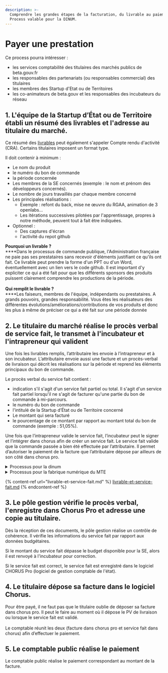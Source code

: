 ```yaml
---
description: >-
  Comprendre les grandes étapes de la facturation, du livrable au paiement.
  Process valable pour la DINUM.
---
```


# Payer une prestation

Ce process pourra intéresser :

* les services comptabilité des titulaires des marchés publics de beta.gouv.fr
* les responsables des partenariats (ou responsables commercial) des titulaires
* les membres des Startup d'Etat ou de Territoires
* les co-animateurs de beta.gouv et les responsables des incubateurs du réseau

## 1. L'équipe de la Startup d’État ou de Territoire établi un résumé des livrables et l'adresse au titulaire du marché. <a href="#1-lequipe-de-la-startup-detat-ou-de-territoire-etabli-un-resume-des-livrables-et-ladresse-au-titulai" id="1-lequipe-de-la-startup-detat-ou-de-territoire-etabli-un-resume-des-livrables-et-ladresse-au-titulai"></a>

Ce résumé des [livrables](https://docs.google.com/presentation/d/1ISbpC4rRyAS1K1Dr3Br8\_e7EgaWoDyEa96ZkctQfUyE/edit?usp=sharing) peut également s'appeler Compte rendu d'activité (CRA). Certains titulaires imposent un format type.

Il doit contenir à minimum :

* Le nom du produit
* le numéro du bon de commande
* la période concernée
* Les membres de la SE concernés (exemple : le nom et prénom des développeurs concernés).
* Le nombre de jours travaillés par chaque membre concerné
* Les principales réalisations :
  * Exemple : refont du back, mise ne œuvre du RGAA, animation de 3 openlabs...
  * Les itérations successives pilotées par l'apprentissage, propres à notre méthode, peuvent tout à fait être indiquées.
* Optionnel :
  * Des captures d'écran
  * l'activité du repot github

**Pourquoi un livrable ?** \
****Dans le processus de commande publique, l'Administration française ne paie pas ses prestataires sans recevoir d'éléments justifiant ce qu'ils ont fait. Ce livrable peut prendre la forme d'un PPT ou d'un Word, éventuellement avec un lien vers le code github. Il est important d'y expliciter ce qui a été fait pour que les différents sponsors des produits puissent clairement comprendre les productions de la période. \
\
**Qui remplit le livrable ?** \
****Les faiseurs, membres de l'équipe, indépendants ou prestataires. A grands pouvoirs, grandes responsabilité. Vous êtes les réalisateurs des différentes évolutions/améliorations/contributions de vos produits et donc les plus à même de préciser ce qui a été fait sur une période donnée

## 2. Le titulaire du marché réalise le procès verbal de service fait, le transmet à l'incubateur et l'intrapreneur qui valident <a href="#2-le-titulaire-du-marche-realise-le-proces-verbal-de-service-fait-et-lenvoi-a-compta-accompagne-du-l" id="2-le-titulaire-du-marche-realise-le-proces-verbal-de-service-fait-et-lenvoi-a-compta-accompagne-du-l"></a>

Une fois les livrables remplis, l’attributaire les envoie à l’intrapreneur et à son incubateur. L’attributaire envoie aussi une facture et un procès-verbal de livraison qui décrit les réalisations sur la période et reprend les éléments principaux du bon de commande.

Le procès verbal du service fait contient :

* indication s'il s'agit d'un service fait partiel ou total. Il s'agit d'un service fait partiel lorsqu'il ne s'agit de facturer qu'une partie du bon de commande à mi-parcours.
* le numéro du bon de commande
* l'intitulé de la Startup d’État ou de Territoire concerné
* Le montant qui sera facturé
* le pourcentage de ce montant par rapport au montant total du bon de commande (exemple : 51,05%).

Une fois que l’intrapreneur valide le service fait, l’incubateur peut le signer et l’intégrer dans chorus afin de créer un service fait. Le service fait valide que la commande passée a bien été effectuée par l’attributaire. Il permet d’autoriser le paiement de la facture que l’attributaire dépose par ailleurs de son côté dans chorus pro.

<details>

<summary>Processus pour la dinum</summary>

Ce [procès verbal](https://docs.google.com/document/d/1hyvfie7hoRApJJP3liJGELqSsftR\_sFCgTSUzqnM7QM/edit?usp=sharing) n'est pas à signer mais à adresser à compta@beta.gouv.fr.

Le résumé des livrables ou CRA devra être annexé.\
\
Par défaut, l'intrapreneur signe le procès verbal de service fait et l'adresse au co-animateur. Le co-animateur l'adressera au pole gestion de la Dinum.

\[Cas spécifique s'il ne s'agit pas d'une délégation de gestion : l'un des co-animateur demande la confirmation du résumé des livrables et du montant indiqué à l'équipe de la SET. ]

Puis, il signe le PV et celui-ci est enregistré pour sa prise en charge par le pole gestion de la DINUM.

</details>

<details>

<summary>Processus pour la fabrique numérique du MTE</summary>

L’attributaire dépose le PV livraison sur le[ notion ](https://www.notion.so/lafabnum/Suivi-des-bons-de-commande-BC-9e2e7dae11c740ce99a2e9e87cb3873c)en **décalant la carte dans la colonne “PV à signer”** et notifie l’intra + Benjamin.&#x20;

L'intra et Benjamin signent.

Le PV est alors intégré ans CHORUS Pro par Cathie (logiciel de gestion comptable de l'état) pour devenir un service fait.

</details>

{% content-ref url="livrable-et-service-fait.md" %}
[livrable-et-service-fait.md](livrable-et-service-fait.md)
{% endcontent-ref %}

## 3. Le pôle gestion vérifie le procès verbal, l'enregistre dans Chorus Pro et adresse une copie au titulaire. <a href="#4-le-pole-gestion-verifie-le-proces-verbal-lenregistre-dans-chorus-pro-et-adresse-une-copie-au-titul" id="4-le-pole-gestion-verifie-le-proces-verbal-lenregistre-dans-chorus-pro-et-adresse-une-copie-au-titul"></a>

Dès la réception de ces documents, le pôle gestion réalise un contrôle de cohérence. Il vérifie les informations du service fait par rapport aux données budgétaires.

Si le montant du service fait dépasse le budget disponible pour la SE, alors il est renvoyé à l'incubateur pour correction.

Si le service fait est correct, le service fait est enregistré dans le logiciel CHORUS Pro (logiciel de gestion comptable de l'état).

## 4. Le titulaire dépose sa facture dans le logiciel Chorus. <a href="#5-le-titulaire-depose-sa-facture-dans-le-logiciel-chorus" id="5-le-titulaire-depose-sa-facture-dans-le-logiciel-chorus"></a>

Pour être payé, il ne faut pas que le titulaire oublie de déposer sa facture dans chorus pro. Il peut le faire au moment où il dépose le PV de livraison ou lorsque le service fait est validé.\
\
Le comptable réunit les deux (facture dans chorus pro et service fait dans chorus) afin d’effectuer le paiement.

## 5. Le comptable public réalise le paiement <a href="#6-le-comptable-public-realise-le-paiement" id="6-le-comptable-public-realise-le-paiement"></a>

Le comptable public réalise le paiement correspondant au montant de la facture.
